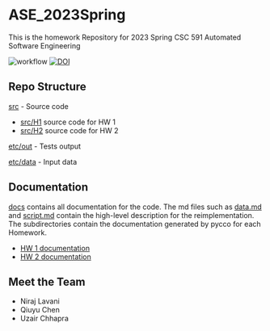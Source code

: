 # ASE_2023Spring
This is the homework Repository for 2023 Spring CSC 591 Automated Software Engineering

![workflow](https://github.com/qchen59/ASE_2023Spring/actions/workflows/test.yml/badge.svg)
[![DOI](https://zenodo.org/badge/588302670.svg)](https://zenodo.org/badge/latestdoi/588302670)

## Repo Structure

[src](src) - Source code
- [src/H1](src/H1) source code for HW 1
- [src/H2](src/H2) source code for HW 2

[etc/out](etc/out) - Tests output

[etc/data](etc/data) - Input data

## Documentation

[docs](docs) contains all documentation for the code. The md files such as [data.md](docs/data.md) and [script.md](docs/script.md) contain the high-level description for the reimplementation. The subdirectories contain the documentation generated by pycco for each Homework.

- [HW 1 documentation](https://htmlpreview.github.io/?https://github.com/qchen59/ASE_2023Spring/blob/main/docs/H1/index.html) 
- [HW 2 documentation](https://htmlpreview.github.io/?https://github.com/qchen59/ASE_2023Spring/blob/main/docs/H2/index.html)

## Meet the Team
- Niraj Lavani
- Qiuyu Chen
- Uzair Chhapra
